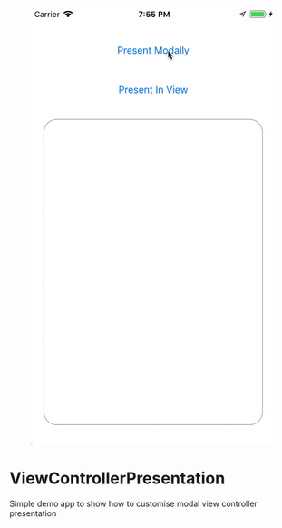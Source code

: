 <div align="center">
<img src="./readme.gif" />
</div>

# ViewControllerPresentation
Simple demo app to show how to customise modal view controller presentation
